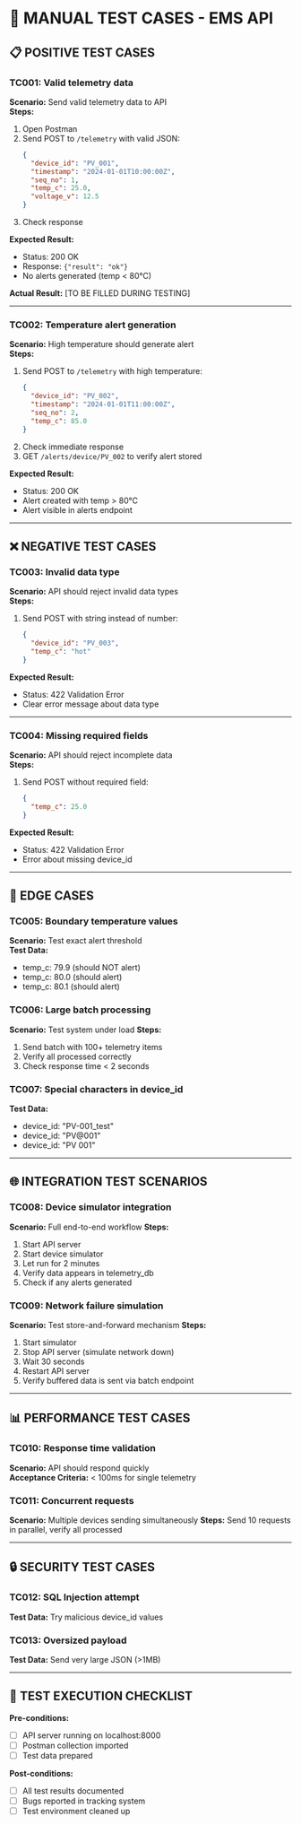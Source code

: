 # 🧪 MANUAL TEST CASES - EMS API

## 📋 **POSITIVE TEST CASES**

### **TC001: Valid telemetry data**
**Scenario:** Send valid telemetry data to API  
**Steps:**
1. Open Postman
2. Send POST to `/telemetry` with valid JSON:
   ```json
   {
     "device_id": "PV_001",
     "timestamp": "2024-01-01T10:00:00Z",
     "seq_no": 1,
     "temp_c": 25.0,
     "voltage_v": 12.5
   }
   ```
3. Check response

**Expected Result:** 
- Status: 200 OK
- Response: `{"result": "ok"}`
- No alerts generated (temp < 80°C)

**Actual Result:** [TO BE FILLED DURING TESTING]

---

### **TC002: Temperature alert generation**
**Scenario:** High temperature should generate alert  
**Steps:**
1. Send POST to `/telemetry` with high temperature:
   ```json
   {
     "device_id": "PV_002", 
     "timestamp": "2024-01-01T11:00:00Z",
     "seq_no": 2,
     "temp_c": 85.0
   }
   ```
2. Check immediate response
3. GET `/alerts/device/PV_002` to verify alert stored

**Expected Result:**
- Status: 200 OK  
- Alert created with temp > 80°C
- Alert visible in alerts endpoint

---

## ❌ **NEGATIVE TEST CASES**

### **TC003: Invalid data type**
**Scenario:** API should reject invalid data types  
**Steps:**
1. Send POST with string instead of number:
   ```json
   {
     "device_id": "PV_003",
     "temp_c": "hot"
   }
   ```

**Expected Result:** 
- Status: 422 Validation Error
- Clear error message about data type

---

### **TC004: Missing required fields**
**Scenario:** API should reject incomplete data  
**Steps:**
1. Send POST without required field:
   ```json
   {
     "temp_c": 25.0
   }
   ```

**Expected Result:**
- Status: 422 Validation Error  
- Error about missing device_id

---

## 🔄 **EDGE CASES**

### **TC005: Boundary temperature values**
**Scenario:** Test exact alert threshold  
**Test Data:**
- temp_c: 79.9 (should NOT alert)
- temp_c: 80.0 (should alert)  
- temp_c: 80.1 (should alert)

### **TC006: Large batch processing** 
**Scenario:** Test system under load
**Steps:**
1. Send batch with 100+ telemetry items
2. Verify all processed correctly
3. Check response time < 2 seconds

### **TC007: Special characters in device_id**
**Test Data:**
- device_id: "PV-001_test"
- device_id: "PV@001" 
- device_id: "PV 001"

---

## 🌐 **INTEGRATION TEST SCENARIOS**

### **TC008: Device simulator integration**
**Scenario:** Full end-to-end workflow
**Steps:**
1. Start API server
2. Start device simulator  
3. Let run for 2 minutes
4. Verify data appears in telemetry_db
5. Check if any alerts generated

### **TC009: Network failure simulation**
**Scenario:** Test store-and-forward mechanism
**Steps:**
1. Start simulator
2. Stop API server (simulate network down)
3. Wait 30 seconds  
4. Restart API server
5. Verify buffered data is sent via batch endpoint

---

## 📊 **PERFORMANCE TEST CASES**

### **TC010: Response time validation**
**Scenario:** API should respond quickly  
**Acceptance Criteria:** < 100ms for single telemetry

### **TC011: Concurrent requests**
**Scenario:** Multiple devices sending simultaneously
**Steps:** Send 10 requests in parallel, verify all processed

---

## 🔒 **SECURITY TEST CASES**

### **TC012: SQL Injection attempt**  
**Test Data:** Try malicious device_id values

### **TC013: Oversized payload**
**Test Data:** Send very large JSON (>1MB)

---

## 📝 **TEST EXECUTION CHECKLIST**

**Pre-conditions:**
- [ ] API server running on localhost:8000
- [ ] Postman collection imported  
- [ ] Test data prepared

**Post-conditions:**
- [ ] All test results documented
- [ ] Bugs reported in tracking system
- [ ] Test environment cleaned up